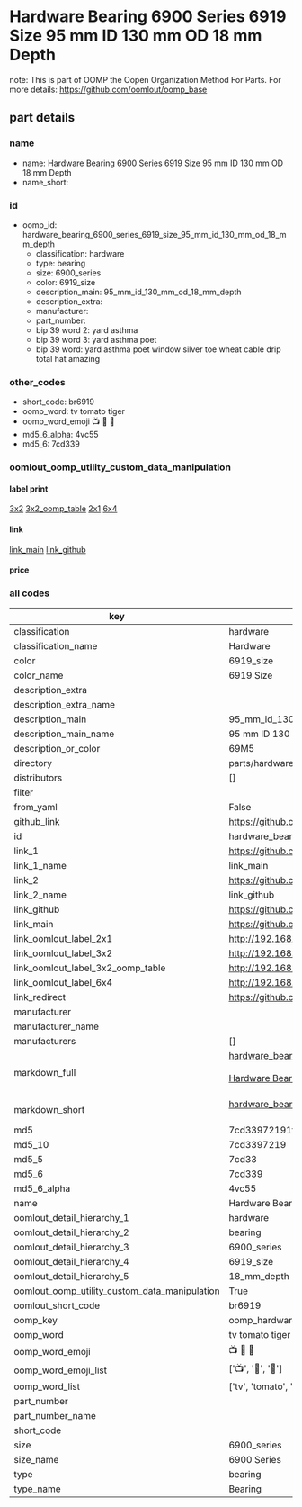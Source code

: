 # Hardware Bearing 6900 Series 6919 Size 95 mm ID 130 mm OD 18 mm Depth  

note: This is part of OOMP the Oopen Organization Method For Parts. For more details: https://github.com/oomlout/oomp_base

##  part details
  







### name
* name: Hardware Bearing 6900 Series 6919 Size 95 mm ID 130 mm OD 18 mm Depth
* name_short: 
### id
* oomp_id: hardware_bearing_6900_series_6919_size_95_mm_id_130_mm_od_18_mm_depth
  * classification: hardware
  * type: bearing
  * size: 6900_series
  * color: 6919_size
  * description_main: 95_mm_id_130_mm_od_18_mm_depth
  * description_extra: 
  * manufacturer: 
  * part_number: 
  * bip 39 word 2: yard asthma
  * bip 39 word 3: yard asthma poet
  * bip 39 word: yard asthma poet window silver toe wheat cable drip total hat amazing

### other_codes
* short_code: br6919
* oomp_word: tv tomato tiger
* oomp_word_emoji :tv: :tomato: :tiger:
* md5_6_alpha: 4vc55
* md5_6: 7cd339






### oomlout_oomp_utility_custom_data_manipulation
#### label print
[3x2](http://192.168.1.245:1112/?label=oomp%204vc55)
[3x2_oomp_table](http://192.168.1.108:1112/?label=oomp%204vc55)
[2x1](http://192.168.1.242:1112/?label=oomp%204vc55)
[6x4](http://192.168.1.55:1112/?label=oomp%204vc55)    

#### link

[link_main](https://github.com/oomlout/oomlout_oomp_version_1_messy/tree/main/parts/hardware_bearing_6900_series_6919_size_95_mm_id_130_mm_od_18_mm_depth) [link_github](https://github.com/oomlout/oomlout_oomp_version_1_messy/tree/main/parts/hardware_bearing_6900_series_6919_size_95_mm_id_130_mm_od_18_mm_depth)                             

#### price







### all codes 
| key | value |  
| --- | --- |  
| classification | hardware |  
| classification_name | Hardware |  
| color | 6919_size |  
| color_name | 6919 Size |  
| description_extra |  |  
| description_extra_name |  |  
| description_main | 95_mm_id_130_mm_od_18_mm_depth |  
| description_main_name | 95 mm ID 130 mm OD 18 mm Depth |  
| description_or_color | 69M5 |  
| directory | parts/hardware_bearing_6900_series_6919_size_95_mm_id_130_mm_od_18_mm_depth |  
| distributors | [] |  
| filter |  |  
| from_yaml | False |  
| github_link | https://github.com/oomlout/oomlout_oomp_part_src/tree/main/parts/hardware_bearing_6900_series_6919_size_95_mm_id_130_mm_od_18_mm_depth |  
| id | hardware_bearing_6900_series_6919_size_95_mm_id_130_mm_od_18_mm_depth |  
| link_1 | https://github.com/oomlout/oomlout_oomp_version_1_messy/tree/main/parts/hardware_bearing_6900_series_6919_size_95_mm_id_130_mm_od_18_mm_depth |  
| link_1_name | link_main |  
| link_2 | https://github.com/oomlout/oomlout_oomp_version_1_messy/tree/main/parts/hardware_bearing_6900_series_6919_size_95_mm_id_130_mm_od_18_mm_depth |  
| link_2_name | link_github |  
| link_github | https://github.com/oomlout/oomlout_oomp_version_1_messy/tree/main/parts/hardware_bearing_6900_series_6919_size_95_mm_id_130_mm_od_18_mm_depth |  
| link_main | https://github.com/oomlout/oomlout_oomp_version_1_messy/tree/main/parts/hardware_bearing_6900_series_6919_size_95_mm_id_130_mm_od_18_mm_depth |  
| link_oomlout_label_2x1 | http://192.168.1.242:1112/?label=oomp%204vc55 |  
| link_oomlout_label_3x2 | http://192.168.1.245:1112/?label=oomp%204vc55 |  
| link_oomlout_label_3x2_oomp_table | http://192.168.1.108:1112/?label=oomp%204vc55 |  
| link_oomlout_label_6x4 | http://192.168.1.55:1112/?label=oomp%204vc55 |  
| link_redirect | https://github.com/oomlout/oomlout_oomp_version_1_messy/tree/main/parts/hardware_bearing_6900_series_6919_size_95_mm_id_130_mm_od_18_mm_depth |  
| manufacturer |  |  
| manufacturer_name |  |  
| manufacturers | [] |  
| markdown_full | [hardware_bearing_6900_series_6919_size_95_mm_id_130_mm_od_18_mm_depth](none)<br>[](none)<br>[Hardware Bearing 6900 Series 6919 Size 95 Mm Id 130 Mm Od 18 Mm Depth](none)<br><br> |  
| markdown_short | [hardware_bearing_6900_series_6919_size_95_mm_id_130_mm_od_18_mm_depth](none)<br><br> |  
| md5 | 7cd33972191fff3f8e646fb74e4387f6 |  
| md5_10 | 7cd3397219 |  
| md5_5 | 7cd33 |  
| md5_6 | 7cd339 |  
| md5_6_alpha | 4vc55 |  
| name | Hardware Bearing 6900 Series 6919 Size 95 mm ID 130 mm OD 18 mm Depth |  
| oomlout_detail_hierarchy_1 | hardware |  
| oomlout_detail_hierarchy_2 | bearing |  
| oomlout_detail_hierarchy_3 | 6900_series |  
| oomlout_detail_hierarchy_4 | 6919_size |  
| oomlout_detail_hierarchy_5 | 18_mm_depth |  
| oomlout_oomp_utility_custom_data_manipulation | True |  
| oomlout_short_code | br6919 |  
| oomp_key | oomp_hardware_bearing_6900_series_6919_size_95_mm_id_130_mm_od_18_mm_depth |  
| oomp_word | tv tomato tiger |  
| oomp_word_emoji | :tv: :tomato: :tiger: |  
| oomp_word_emoji_list | [':tv:', ':tomato:', ':tiger:'] |  
| oomp_word_list | ['tv', 'tomato', 'tiger'] |  
| part_number |  |  
| part_number_name |  |  
| short_code |  |  
| size | 6900_series |  
| size_name | 6900 Series |  
| type | bearing |  
| type_name | Bearing |  
